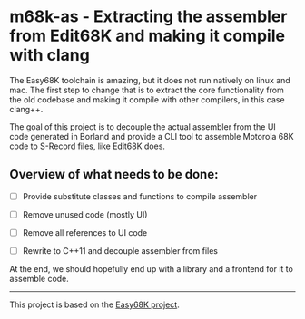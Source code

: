 # m68k-as - Extracting the assembler from Edit68K and making it compile with clang

The Easy68K toolchain is amazing, but it does not run natively on linux and mac.
The first step to change that is to extract the core functionality from the old
codebase and making it compile with other compilers, in this case clang++.

The goal of this project is to decouple the actual assembler from the UI code
generated in Borland and provide a CLI tool to assemble Motorola 68K code to 
S-Record files, like Edit68K does. 

## Overview of what needs to be done:

- [ ] Provide substitute classes and functions to compile assembler
- [ ] Remove unused code (mostly UI)
- [ ] Remove all references to UI code
- [ ] Rewrite to C++11 and decouple assembler from files



At the end, we should hopefully end up with a library and a frontend for it to assemble code.

---

This project is based on the [Easy68K project](https://github.com/ProfKelly/EASy68K).

